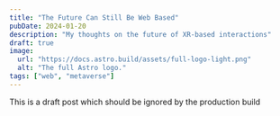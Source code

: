 ```yaml
---
title: "The Future Can Still Be Web Based"
pubDate: 2024-01-20
description: "My thoughts on the future of XR-based interactions"
draft: true
image:
  url: "https://docs.astro.build/assets/full-logo-light.png"
  alt: "The full Astro logo."
tags: ["web", "metaverse"]
---
```


This is a draft post which should be ignored by the production build
